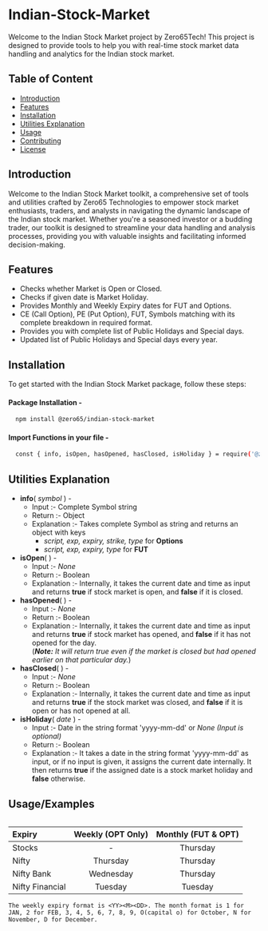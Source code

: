 
# Indian-Stock-Market

Welcome to the Indian Stock Market project by Zero65Tech! This project is designed to provide tools to help you with real-time stock market data handling and analytics for the Indian stock market.




## Table of Content
- [Introduction](#introduction)
- [Features](#features)
- [Installation](#installation)
- [Utilities Explanation](#utilities-explanation)
- [Usage](#usage)
- [Contributing](#contributing)
- [License](#license)
## Introduction
Welcome to the Indian Stock Market toolkit, a comprehensive set of tools and utilities crafted by Zero65 Technologies to empower stock market enthusiasts, traders, and analysts in navigating the dynamic landscape of the Indian stock market. Whether you're a seasoned investor or a budding trader, our toolkit is designed to streamline your data handling and analysis processes, providing you with valuable insights and facilitating informed decision-making.
## Features

- Checks whether Market is Open or Closed.
- Checks if given date is Market Holiday.
- Provides Monthly and Weekly Expiry dates for FUT and Options.
- CE (Call Option), PE (Put Option), FUT,  Symbols matching with its complete breakdown in required format.
- Provides you with complete list of Public Holidays and Special days.
- Updated list of Public Holidays and Special days every year.


## Installation

To get started with the Indian Stock Market package, follow these steps:

#### Package Installation -
```bash
  npm install @zero65/indian-stock-market
```

#### Import Functions in your file -
```bash
  const { info, isOpen, hasOpened, hasClosed, isHoliday } = require('@zero65/indian-stock-market')
``` 
## Utilities Explanation 

- **info**( _symbol_ ) -
    - Input :- Complete Symbol string
    - Return :- Object
    - Explanation :- Takes complete Symbol as string and returns an object with keys  
        - _script, exp, expiry, strike, type_ for **Options** 
        - _script, exp, expiry, type_ for **FUT**
- **isOpen**( ) -
    - Input :- _None_
    - Return :- Boolean
    - Explanation :- Internally, it takes the current date and time as input and returns **true** if stock market is open, and **false** if it is closed.
- **hasOpened**( ) -
    - Input :- _None_
    - Return :- Boolean
    - Explanation :- Internally, it takes the current date and time as input and returns **true** if stock market has opened, and **false** if it has not opened for the day.  
       (**_Note:_** _It will return true even if the market is closed but had opened earlier on that particular day._)
- **hasClosed**( ) -
    - Input :- _None_
    - Return :- Boolean
    - Explanation :- Internally, it takes the current date and time as input and returns **true** if the stock market was closed, and **false** if it is open or has not opened at all.
- **isHoliday**( _date_ ) -
    - Input :- Date in the string format 'yyyy-mm-dd' or _None (Input is optional)_  
    - Return :- Boolean
    - Explanation :- It takes a date in the string format 'yyyy-mm-dd' as input, or if no input is given, it assigns the current date internally. It then returns **true** if the assigned date is a stock market holiday and **false** otherwise.
## Usage/Examples

```javascript
```





| Expiry | Weekly (OPT Only) | Monthly (FUT & OPT) |
|:-|:-:|:-:|
| Stocks | - | Thursday |
| Nifty | Thursday | Thursday |
| Nifty Bank | Wednesday | Thursday |
| Nifty Financial | Tuesday | Tuesday |


    The weekly expiry format is <YY><M><DD>. The month format is 1 for JAN, 2 for FEB, 3, 4, 5, 6, 7, 8, 9, O(capital o) for October, N for November, D for December.
